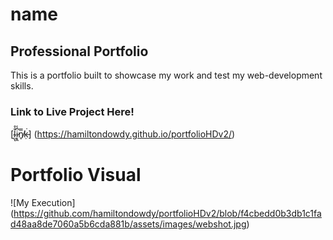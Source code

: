 # name

## Professional Portfolio 

This is a portfolio built to showcase my work and test my web-development skills.

### Link to Live Project Here!

[l̴̺̐̊ͅi̷͙̼͆̾n̸̥̿ḳ̵͘] (https://hamiltondowdy.github.io/portfolioHDv2/)


# Portfolio Visual

![My Execution] (https://github.com/hamiltondowdy/portfolioHDv2/blob/f4cbedd0b3db1c1fad48aa8de7060a5b6cda881b/assets/images/webshot.jpg)


